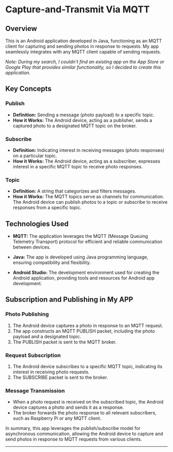 # Capture-and-Transmit Via MQTT

## Overview

This is an Android application developed in Java, functioning as an MQTT client for capturing and sending photos in response to requests. My app seamlessly integrates with any MQTT client capable of sending requests.

*Note: During my search, I couldn't find an existing app on the App Store or Google Play that provides similar functionality, so I decided to create this application.*

## Key Concepts

### Publish

- **Definition:** Sending a message (photo payload) to a specific topic.
- **How it Works:** The Android device, acting as a publisher, sends a captured photo to a designated MQTT topic on the broker.

### Subscribe

- **Definition:** Indicating interest in receiving messages (photo responses) on a particular topic.
- **How it Works:** The Android device, acting as a subscriber, expresses interest in a specific MQTT topic to receive photo responses.

### Topic

- **Definition:** A string that categorizes and filters messages.
- **How it Works:** The MQTT topics serve as channels for communication. The Android device can publish photos to a topic or subscribe to receive responses from a specific topic.

## Technologies Used

- **MQTT:** The application leverages the MQTT (Message Queuing Telemetry Transport) protocol for efficient and reliable communication between devices.

- **Java:** The app is developed using Java programming language, ensuring compatibility and flexibility.

- **Android Studio:** The development environment used for creating the Android application, providing tools and resources for Android app development.

## Subscription and Publishing in My APP

### Photo Publishing

1. The Android device captures a photo in response to an MQTT request.
2. The app constructs an MQTT PUBLISH packet, including the photo payload and a designated topic.
3. The PUBLISH packet is sent to the MQTT broker.

### Request Subscription

1. The Android device subscribes to a specific MQTT topic, indicating its interest in receiving photo requests.
2. The SUBSCRIBE packet is sent to the broker.

### Message Transmission

- When a photo request is received on the subscribed topic, the Android device captures a photo and sends it as a response.
- The broker forwards the photo response to all relevant subscribers, such as Raspberry Pi or any MQTT client.

In summary, this app leverages the publish/subscribe model for asynchronous communication, allowing the Android device to capture and send photos in response to MQTT requests from various clients.

---
